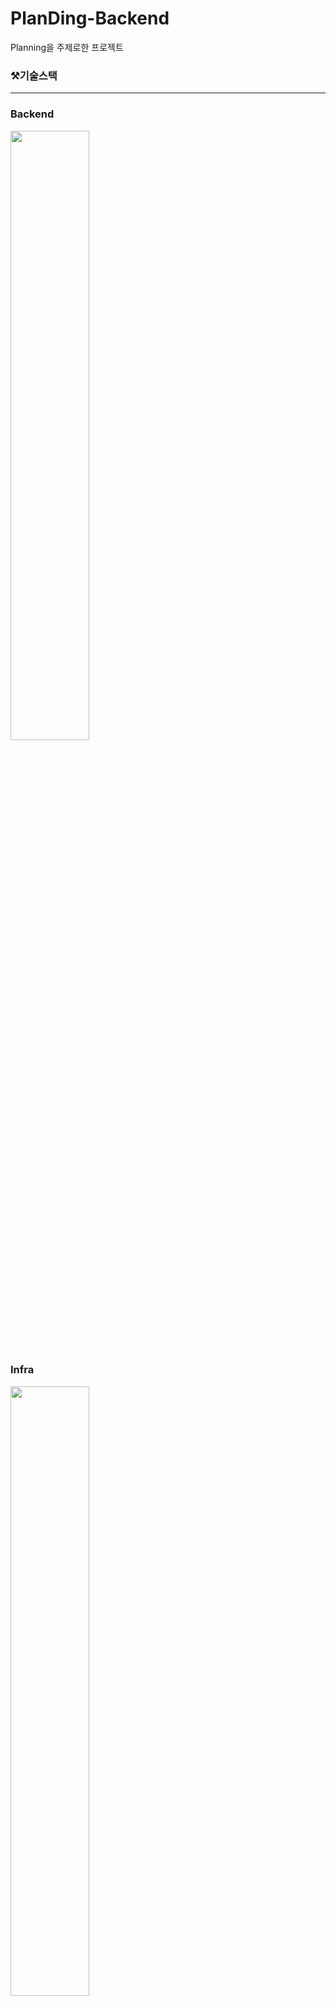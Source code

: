 # PlanDing-Backend
Planning을 주제로한 프로젝트

### ⚒️기술스택
---
### Backend
<img src="https://github.com/SangWoon123/PlanDing-Backend/assets/100204926/31608239-9d9d-43a9-b006-0aa81d9b5400" width="50%" height="50%" />

### Infra
<img src="https://github.com/SangWoon123/PlanDing-Backend/assets/100204926/ffdd3b76-262f-4bbb-bb2d-f3fa117d3f89" width="50%" height="50%" />
